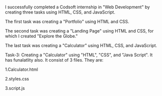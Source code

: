 I successfully completed a Codsoft internship in "Web Development" by creating three tasks using HTML, CSS, and JavaScript.

The first task was creating a "Portfolio" using HTML and CSS.

The second task was creating a "Landing Page" using HTML and CSS, for which I created "Explore the Globe."

The last task was creating a "Calculator" using HTML, CSS, and JavaScript.

Task-3: Creating a "Calculator" using "HTML", "CSS", and "Java Script". It has funalatlity also. It consist of 3 files. They are:

1.Calculator.html

2.styles.css

3.script.js
